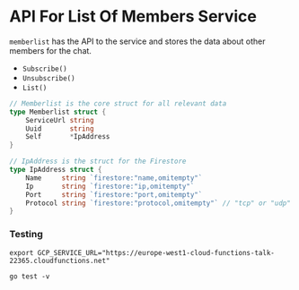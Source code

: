 # API For List Of Members Service

`memberlist` has the API to the service and stores the data about other members for the chat.

- `Subscribe()`
- `Unsubscribe()`
- `List()`

```go
// Memberlist is the core struct for all relevant data
type Memberlist struct {
	ServiceUrl string
	Uuid       string
	Self       *IpAddress
}

// IpAddress is the struct for the Firestore
type IpAddress struct {
	Name     string `firestore:"name,omitempty"`
	Ip       string `firestore:"ip,omitempty"`
	Port     string `firestore:"port,omitempty"`
	Protocol string `firestore:"protocol,omitempty"` // "tcp" or "udp"
}
```

### Testing

```
export GCP_SERVICE_URL="https://europe-west1-cloud-functions-talk-22365.cloudfunctions.net"

go test -v
```
